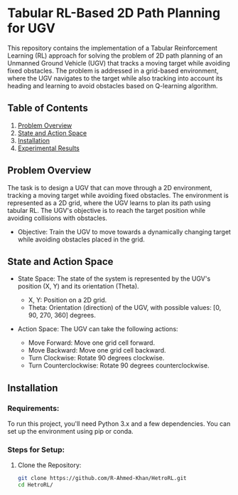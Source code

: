 # Tabular RL-Based 2D Path Planning for UGV

This repository contains the implementation of a Tabular Reinforcement Learning (RL) approach for solving the problem of 2D path planning of an Unmanned Ground Vehicle (UGV) that tracks a moving target while avoiding fixed obstacles. The problem is addressed in a grid-based environment, where the UGV navigates to the target while also tracking into account its heading and learning to avoid obstacles based on Q-learning algorithm.

## Table of Contents
1. [Problem Overview](#problem-overview)
2. [State and Action Space](#state-and-action-space)
3. [Installation](#installation)
4. [Experimental Results](#experimental-results)

## Problem Overview
The task is to design a UGV that can move through a 2D environment, tracking a moving target while avoiding fixed obstacles. The environment is represented as a 2D grid, where the UGV learns to plan its path using tabular RL. The UGV's objective is to reach the target position while avoiding collisions with obstacles.

- Objective: Train the UGV to move towards a dynamically changing target while avoiding obstacles placed in the grid.

## State and Action Space

- State Space: The state of the system is represented by the UGV's position (X, Y) and its orientation (Theta).
  - X, Y: Position on a 2D grid.
  - Theta: Orientation (direction) of the UGV, with possible values: [0, 90, 270, 360] degrees.
  
- Action Space: The UGV can take the following actions:
  - Move Forward: Move one grid cell forward.
  - Move Backward: Move one grid cell backward.
  - Turn Clockwise: Rotate 90 degrees clockwise.
  - Turn Counterclockwise: Rotate 90 degrees counterclockwise.



## Installation

### Requirements:
To run this project, you'll need Python 3.x and a few dependencies. You can set up the environment using pip or conda.

### Steps for Setup:

1. Clone the Repository:
   ```bash
   git clone https://github.com/R-Ahmed-Khan/HetroRL.git
   cd HetroRL/
